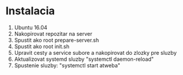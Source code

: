 # Instalacia

1. Ubuntu 16.04
2. Nakopirovat repozitar na server
3. Spustit ako root prepare-server.sh
4. Spustit ako root init.sh
5. Upravit cesty a service subore a nakopirovat do zlozky pre sluzby
6. Aktualizovat systemd sluzby "systemctl daemon-reload"
7. Spustenie sluzby: "systemctl start atweba"
